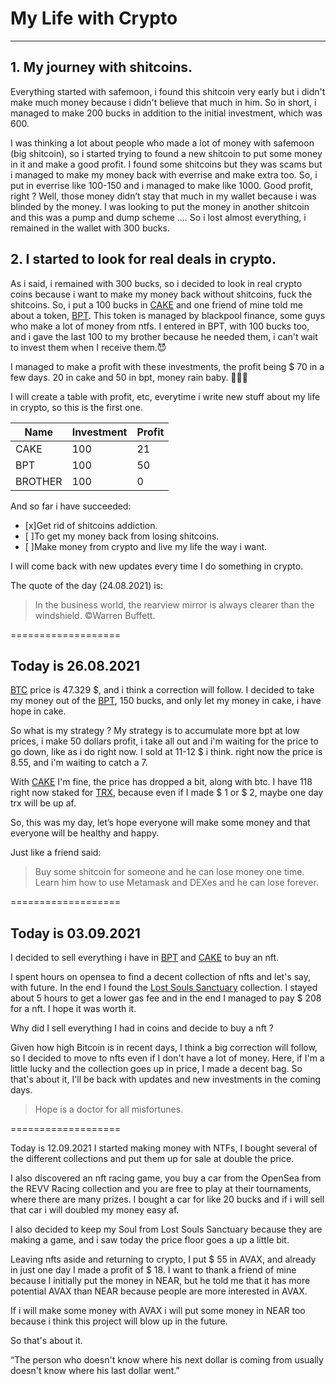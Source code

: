 # My Life with Crypto
***
## 1. My journey with shitcoins.

Everything started with safemoon, i found this shitcoin very early but i didn't make much money because i didn't believe that much in him. So in short, i managed to make 200 bucks in addition to the initial investment, which was 600.

I was thinking a lot about people who made a lot of money with safemoon (big shitcoin), so i started trying to found a new shitcoin to put some money in it and make a good profit. I found some shitcoins but they was scams but i managed to make my money back with everrise and make extra too.
So, i put in everrise like 100-150 and i managed to make like 1000. Good profit, right ?
Well, those money didn’t stay that much in my wallet because i was blinded by the money. I was looking to put the money in another shitcoin and this was a pump and dump scheme .... So i lost almost everything, i remained in the wallet with 300 bucks.

## 2. I started to look for real deals in crypto.

As i said, i remained with 300 bucks, so i decided to look in real crypto coins because i want to make my money back without shitcoins, fuck the shitcoins. So, i put a 100 bucks in [CAKE](https://pancakeswap.finance/swap "Pancake Swap") and one friend of mine told me about a token, [BPT](https://blackpool.finance/token "Blackpool Finance"). This token is managed by blackpool finance, some guys who make a lot of money from ntfs. I entered in BPT, with 100 bucks too, and i gave the last 100 to my brother because he needed them, i can't wait to invest them when I receive them.😈

I managed to make a profit with these investments, the profit being $ 70 in a few days. 20 in cake and 50 in bpt, money rain baby. 💸💸💸

I will create a table with profit, etc, everytime i write new stuff about my life in crypto, so this is the first one.


|Name   | Investment | Profit | 
|-------| ----       | ----   | 
|CAKE   | 100        | 21     |             
|BPT    | 100        | 50     |                
|BROTHER| 100        | 0      |              

And so far i have succeeded:

- [x]Get rid of shitcoins addiction.
- [ ]To get my money back from losing shitcoins.
- [ ]Make money from crypto and live my life the way i want.

I will come back with new updates every time I do something in crypto.

The quote of the day (24.08.2021) is:
>In the business world, the rearview mirror is always clearer than the windshield.
&copy;Warren Buffett.

===================
## Today is 26.08.2021

[BTC](https://en.wikipedia.org/wiki/Bitcoin "Bitcoin") price is 47.329 $, and i think a correction will follow.
I decided to take my money out of the [BPT](https://blackpool.finance/token "Blackpool Finance"), 150 bucks, and only let my money in cake, i have hope in cake. 

So what is my strategy ? My strategy is to accumulate more bpt at low prices, i make 50 dollars profit, i take all out and i'm waiting for the price to go down, like as i do right now. I sold at 11-12 $ i think. right now the price is 8.55, and i'm waiting to catch a 7.

With [CAKE](https://pancakeswap.finance/swap "Pancake Swap") I'm fine, the price has dropped a bit, along with btc. I have 118 right now staked for [TRX](https://tron.network/ "Tron"), because even if I made $ 1 or $ 2, maybe one day trx will be up af.

So, this was my day, let’s hope everyone will make some money and that everyone will be healthy and happy.


Just like a friend said:
>Buy some shitcoin for someone and he can lose money one time. Learn him how to use Metamask and DEXes and he can lose forever.

===================
## Today is 03.09.2021

I decided to sell everything i have in [BPT](https://blackpool.finance/token "Blackpool Finance") and [CAKE](https://pancakeswap.finance/swap "Pancake Swap") to buy an nft.

I spent hours on opensea to find a decent collection of nfts and let's say, with future.
In the end I found the [Lost Souls Sanctuary](https://opensea.io/collection/lostsoulssanctuary) collection. I stayed about 5 hours to get a lower gas fee and in the end I managed to pay $ 208 for a nft. I hope it was worth it.

Why did I sell everything I had in coins and decide to buy a nft ?

Given how high Bitcoin is in recent days, I think a big correction will follow, so I decided to move to nfts even if I don't have a lot of money. Here, if I'm a little lucky and the collection goes up in price, I made a decent bag.
So that's about it, I'll be back with updates and new investments in the coming days.

>Hope is a doctor for all misfortunes.

===================

Today is 12.09.2021
I started making money with NTFs, I bought several of the different collections and put them up for sale at double the price.

I also discovered an nft racing game, you buy a car from the OpenSea from the REVV Racing collection and you are free to play at their tournaments, where there are many prizes. I bought a car for like 20 bucks and if i will sell that car i will doubled my money easy af.

I also decided to keep my Soul from Lost Souls Sanctuary because they are making a game, and i saw today the price floor goes a up a little bit.

Leaving nfts aside and returning to crypto, I put $ 55 in AVAX, and already in just one day I made a profit of $ 18. I want to thank a friend of mine because I initially put the money in NEAR, but he told me that it has more potential AVAX than NEAR because people are more interested in AVAX.

If i will make some money with AVAX i will put some money in NEAR too because i think this project will blow up in the future.

So that's about it.

“The person who doesn't know where his next dollar is coming from usually doesn't know where his last dollar went.”
